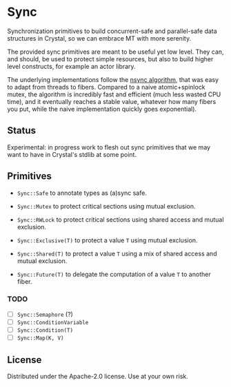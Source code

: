 # Sync

Synchronization primitives to build concurrent-safe and parallel-safe data
structures in Crystal, so we can embrace MT with more serenity.

The provided sync primitives are meant to be useful yet low level. They can, and
should, be used to protect simple resources, but also to build higher level
constructs, for example an actor library.

The underlying implementations follow the [nsync
algorithm](https://github.com/google/nsync), that was easy to adapt from threads
to fibers. Compared to a naive atomic+spinlock mutex, the algorithm is
incredibly fast and efficient (much less wasted CPU time), and it eventually
reaches a stable value, whatever how many fibers you put, while the naive
implementation quickly goes exponential).

## Status

Experimental: in progress work to flesh out sync primitives that we may want to
have in Crystal's stdlib at some point.

## Primitives

- `Sync::Safe` to annotate types as (a)sync safe.

- `Sync::Mutex` to protect critical sections using mutual exclusion.
- `Sync::RWLock` to protect critical sections using shared access and mutual
  exclusion.

- `Sync::Exclusive(T)` to protect a value `T` using mutual exclusion.
- `Sync::Shared(T)` to protect a value `T` using a mix of shared access and
  mutual exclusion.
- `Sync::Future(T)` to delegate the computation of a value `T` to another fiber.

### TODO

- [ ] `Sync::Semaphore` (?)
- [ ] `Sync::ConditionVariable`
- [ ] `Sync::Condition(T)`
- [ ] `Sync::Map(K, V)`

## License

Distributed under the Apache-2.0 license. Use at your own risk.
